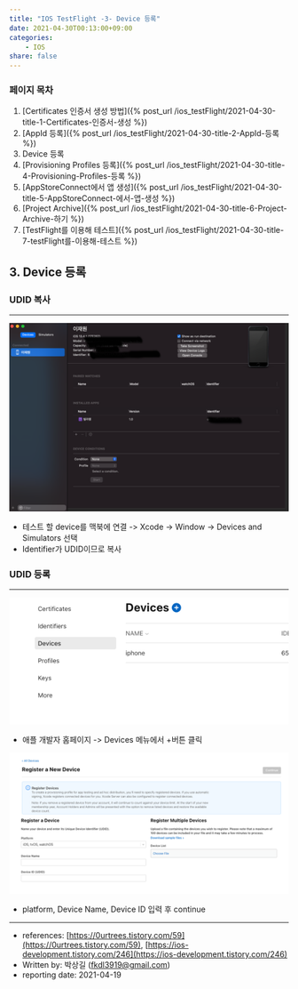 ```yaml
---
title: "IOS TestFlight -3- Device 등록"
date: 2021-04-30T00:13:00+09:00
categories: 
    - IOS
share: false
---
```


### 페이지 목차
1. [Certificates 인증서 생성 방법]({% post_url /ios_testFlight/2021-04-30-title-1-Certificates-인증서-생성 %})
2. [AppId 등록]({% post_url /ios_testFlight/2021-04-30-title-2-AppId-등록 %})
3. Device 등록
4. [Provisioning Profiles 등록]({% post_url /ios_testFlight/2021-04-30-title-4-Provisioning-Profiles-등록 %})
5. [AppStoreConnect에서 앱 생성]({% post_url /ios_testFlight/2021-04-30-title-5-AppStoreConnect-에서-앱-생성 %})
6. [Project Archive]({% post_url /ios_testFlight/2021-04-30-title-6-Project-Archive-하기 %})
7. [TestFlight를 이용해 테스트]({% post_url /ios_testFlight/2021-04-30-title-7-testFlight를-이용해-테스트 %})


## 3. Device 등록

### UDID 복사

---

![3-1](/images/ios_testFlight/3-1.png)

- 테스트 할 device를 맥북에 연결 -> Xcode -> Window -> Devices and Simulators 선택
- Identifier가 UDID이므로 복사

### UDID 등록

---

![3-2](/images/ios_testFlight/3-2.png)

- 애플 개발자 홈페이지 -> Devices 메뉴에서 +버튼 클릭

![3-3](/images/ios_testFlight/3-3.png)

- platform, Device Name, Device ID 입력 후 continue

---

- references: [https://0urtrees.tistory.com/59](https://0urtrees.tistory.com/59), [https://ios-development.tistory.com/246](https://ios-development.tistory.com/246)
- Written by: 박상길 (fkdl3919@gmail.com)
- reporting date: 2021-04-19